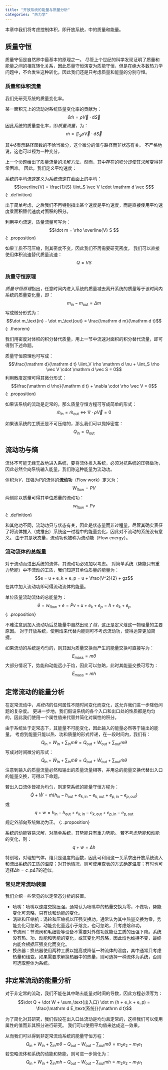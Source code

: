 ```yaml
---
title: "开放系统的能量与质量分析"
categories: "热力学"
---
```


本章中我们将考虑控制体积，即开放系统，中的质量和能量。

## 质量守恒

质量守恒是自然界中最基本的原理之一。
尽管上个世纪的科学发现证明了质量和能量之间的相互转化关系，因此质量守恒演变为质能守恒，但是在绝大多数热力学问题中，不会发生这种转化，因此我们还是只考虑质量和能量的分别守恒。

### 质量和体积流量

我们先研究系统的质量变化率。

某一面积元上的流动对系统质量变化率的贡献为：
$$\delta \dot m = \rho \vec V \cdot \mathrm d \vec S$$
因此系统的质量变化率，即*质量流量*，为：
$$\dot m = \iint_S \rho \vec V \cdot \mathrm d \vec S$$

其中$\delta$表示路径函数的不恰当微分，这个微分的值与路径而非状态有关。
不严格地说，这也可以视为一种变分。

上一个命题给出了质量流量的求解方法，然而，其中存在的积分却使其求解变得非常困难。
因此，我们定义平均速度：

系统的平均流速定义为系统流速在截面上的平均：
$$\overline{V} = \frac{1}{S} \iint_S \vec V \cdot \mathrm d \vec S$$
{: .definition}

出于简单考虑，之后我们不再特别指出某个速度是平均速度，而是直接使用平均速度乘面积替代速度对面积的积分。

利用平均流速，质量流量可写为：
$$\dot m = \rho \overline{V} S $$
{: .proposition}

如果工质不可压缩，则其密度不变，因此我们不再需要研究密度。
我们可以直接使用体积流速替代质量流速：
$$Q = V S$$

### 质量守恒原理

*质量守恒原理*指出，任意时间内进入系统的质量减去离开系统的质量等于该时间内系统的质量变化量，即：
$$m_\text{in} - m_\text{out} = \Delta m$$
写成微分形式为：
$$\dot m_\text{in} - \dot m_\text{out} = \frac{\mathrm d m}{\mathrm d t}$$
{: .theorem}

我们用密度对体积的积分替代质量，用上一节中流速对面积的积分替代流量，即可得到下述命题。

质量守恒原理也可写成：
$$\frac{\mathrm d}{\mathrm d t} \iiint_V \rho \mathrm d \nu + \iint_S \rho \vec V \cdot \mathrm d \vec S = 0$$
利用散度定理可得其微分形式：
$$\frac{\mathrm d \rho}{\mathrm d t} + \nabla \cdot \rho \vec V = 0$$
{: .proposition}

如果该系统的流动是定常的，那么质量守恒方程可写成简单的形式：
$$\dot m_\text{in} = \dot m_\text{out} \iff \nabla \cdot \rho \vec V = 0$$

如果该系统的工质还是不可压缩的，那么我们可以抛掉密度：
$$Q_\text{in} = Q_\text{out}$$

## 流动功与熵

流体不可能无缘无故地进入系统，要将流体推入系统，必须对抗系统的压强做功，因此必然会向系统输入能量，我们称这种能量为流动功。

体积为$V$，压强为$P$的流体的**流动功**（Flow work）定义为：
$$ W_\text{flow} = PV $$
两侧除以质量可得其单位质量的流动功：
$$ w_\text{flow} = Pv $$
{: .definition}

和其他功不同，流动功只与状态有关，因此是状态量而非过程量，尽管其确实表征了将流体推入（或推出）系统这一过程中的能量变化，因此对不流动的系统没有意义。
由于其是状态量，流动功也被称为流动能（Flow energy）。

### 流动流体的总能量

对于流动而进出系统的流体，其流动功必须加以考虑。
对简单系统（势能只有重力势能）中不流动的工质，我们知道其单位质量的能量为：
$$e = u + e_k + e_p = u + \frac{V^2}{2} + gz$$
在其中加入流动功即可得流动流体的能量。

单位质量流动流体的总能量为：
$$\theta = w_\text{flow} + e = Pv + u + e_k + e_p = h + e_k + e_p$$
{: .proposition}

不难注意到加入流动功后总能量中自然出现了*焓*，这正是定义焓这一物理量的主要原因。
对于开放系统，使用焓来代替内能则可不考虑流动功，使得运算更加简捷。

如果流动的系统是均匀的，则其因为质量交换而产生的能量交换可直接写为：
$$E_\text{mass} = m \theta$$
大部分情况下，势能和动能远小于焓，因此可以忽略，此时其能量交换可写为：
$$E_\text{mass} = m h$$

## 定常流动的能量分析

在定常流动中，*系统内*的任何属性不随时间变化而变化，这允许我们进一步降低问题的复杂度。
更进一步地，我们假设系统的各个入口和出口处的性质都是均匀的，因此我们使用一个属性值来代替并简化对属性的积分。

由于系统处于定常态下，其能量不可能变化，因此输入的能量必然等于输出的能量。
考虑到能量只能以热、功和质量的形式传递，在一段时间内，我们有：
$$Q_\text{in} + W_\text{in} + \sum_\text{in} m \theta = Q_\text{out} + W_\text{out} + \sum_\text{out} m \theta$$
写成对时间微分的形式：
$$\dot Q_\text{in} + \dot W_\text{in} + \sum_\text{in} \dot m \theta = \dot Q_\text{out} + \dot W_\text{out} + \sum_\text{out} \dot m \theta$$
注意到输入的质量流量必然和输出的质量流量相等，并用总的能量交换代替出入口的能量交换，可得以下命题。

若出入口流体皆视为均匀，则定常系统的能量守恒方程为：
$$\dot Q + \dot W = \dot m \left( h_\text{in} - h_\text{out} + e_{k,\text{in}} - e_{k,\text{out}} + e_{p,\text{in}} - e_{p,\text{out}} \right)$$
或
$$ q + w = h_\text{in} - h_\text{out} + e_{k,\text{in}} - e_{k,\text{out}} + e_{p,\text{in}} - e_{p,\text{out}}$$
规定外部向系统做功为正。
{: .proposition}

系统的动能容易求解，对简单系统，其势能只有重力势能。
若不考虑势能和动能的变化，则：
$$ q + w = \Delta h$$

特别地，对理想气体，焓只是温度的函数，因此可利用这一关系求出开放系统流入和流出系统的工质的温度；对其他情况，则可使用查表的方式确定温度；有时也可选择$\Delta h = c\_p \Delta T$的近似。

### 常见定常流动装置

我们介绍一些常见的以定常态分析的装置。

- 喷嘴：喷嘴以速度交换压强。通常认为喷嘴中的热量交换为零，不做功，势能变化可忽略，只有焓和动能的变化。
- 涡轮和压缩机：涡轮和压缩机以压强交换功。通常认为其中热量交换为零，势能变化可忽略，动能变化量远小于焓变，也可忽略，只考虑焓和功。
- 节流阀：节流阀和毛细管等设备不需要对外做功就能让工质的压强下降。系统没有热、功、动能和势能的变化，或其变化可忽略，因此焓也维持不变，最终内能会根据压强变化而变化。
- 换热器：换热器使用两种工质以提高或降低一种流体的温度，其中通常只考虑热量和焓变。如果需要求解换热器中的热量，则可选择一种流体为系统，否则可选取整体为系统。

## 非定常流动的能量分析

对于非定常的流动，我们不能在其中略去能量对时间的导数，因此方程必须写为：
$$\dot Q + \dot W + \sum_\text{出入口} \dot m (h + e_k + e_p) = \frac{\mathrm d E_\text{系统}}{\mathrm d t}$$

为了简化对其研究，我们假设在出入口处流动是均匀且定常的，这样我们可以使用属性的值而非其积分进行研究。
我们可以使用平均值来达成这一效果。

从而我们可以得到非定常流动系统的能量守恒方程：
$$Q_\text{in} + W_\text{in} + \sum_\text{in} m \theta - Q_\text{out} - W_\text{out} - \sum_\text{out} m \theta = m_2 e_2 - m_1 e_1$$
若忽略流体和系统的动能和势能，则可进一步简化为：
$$Q_\text{in} + W_\text{in} + \sum_\text{in} m h - Q_\text{out} - W_\text{out} - \sum_\text{out} m h = m_2 u_2 - m_1 u_1$$

